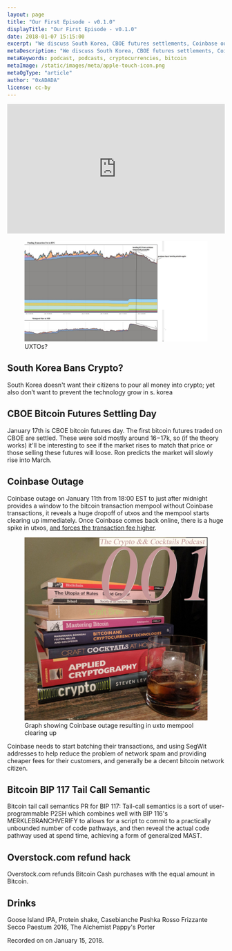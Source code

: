 ```yaml
---
layout: page
title: "Our First Episode - v0.1.0"
displayTitle: "Our First Episode - v0.1.0"
date: 2018-01-07 15:15:00
excerpt: "We discuss South Korea, CBOE futures settlements, Coinbase outage, and the Overstock.com hack…"
metaDescription: "We discuss South Korea, CBOE futures settlements, Coinbase outage, and the Overstock.com hack…"
metaKeywords: podcast, podcasts, cryptocurrencies, bitcoin
metaImage: /static/images/meta/apple-touch-icon.png
metaOgType: "article"
author: "0xADADA"
license: cc-by
---
```


<iframe width="100%" height="300" scrolling="no" frameborder="no" allow="autoplay" src="https://w.soundcloud.com/player/?url=https%3A//api.soundcloud.com/tracks/387375959&amp;color=%23ff5500&amp;auto_play=false&amp;hide_related=false&amp;show_comments=true&amp;show_user=true&amp;show_reposts=false&amp;show_teaser=true&amp;visual=true"></iframe>

<figure>
  <img src="/static/images/2018-01-12-uxtos.jpg"
    alt="UXTOs?"
    title="UXTOs?">
<figcaption>UXTOs?</figcaption>
</figure>

## South Korea Bans Crypto?

South Korea doesn't want their citizens to pour all money into crypto; yet also
don’t want to prevent the technology grow in s. korea

## CBOE Bitcoin Futures Settling Day

January 17th is CBOE bitcoin futures day. The first bitcoin futures traded on
CBOE are settled. These were sold mostly around $16-$17k, so (if the theory
works) it'll be interesting to see if the market rises to match that price or
those selling these futures will loose. Ron predicts the market will slowly rise
into March.

## Coinbase Outage

Coinbase outage on January 11th from 18:00 EST to just after midnight provides a
window to the bitcoin transaction mempool without Coinbase transactions, it
reveals a huge dropoff of utxos and the mempool starts clearing up immediately.
Once Coinbase comes back online, there is a huge spike in utxos, [and forces the
transaction fee higher](twitter.com/CivEkonom/status/951693684692701184).

<figure>
  <img src="/static/images/2017-01-12-uxtos.jpg"
    alt="Graph showing Coinbase outage resulting in uxto mempool clearing up"
    title="Graph showing Coinbase outage resulting in uxto mempool clearing up">
  <figcaption>Graph showing Coinbase outage resulting in uxto mempool clearing up</figcaption>
</figure>

Coinbase needs to start batching their transactions, and using SegWit addresses
to help reduce the problem of network spam and providing cheaper fees for their
customers, and generally be a decent bitcoin network citizen.

## Bitcoin BIP 117 Tail Call Semantic

Bitcoin tail call semantics PR for BIP 117: Tail-call semantics is a sort of
user-programmable P2SH which combines well with BIP 116's MERKLEBRANCHVERIFY to
allows for a script to commit to a practically unbounded number of code
pathways, and then reveal the actual code pathway used at spend time, achieving
a form of generalized MAST.

## Overstock.com refund hack

Overstock.com refunds Bitcoin Cash purchases with the equal amount in Bitcoin.


## Drinks

Goose Island IPA, Protein shake, Casebianche Pashka Rosso Frizzante
Secco Paestum 2016, The Alchemist Pappy's Porter

<aside>Recorded on on January 15, 2018.</aside>
